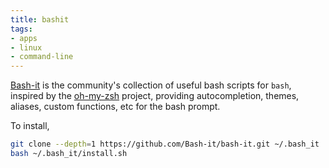 ```yaml
---
title: bashit
tags:
- apps
- linux
- command-line
---
```


[Bash-it](https://github.com/Bash-it/bash-it) is the community's collection of useful bash scripts for `bash`, inspired by the [oh-my-zsh](https://ohmyz.sh/) project, providing autocompletion, themes, aliases, custom functions, etc for the bash prompt.

To install,
  
```sh
git clone --depth=1 https://github.com/Bash-it/bash-it.git ~/.bash_it
bash ~/.bash_it/install.sh
```
